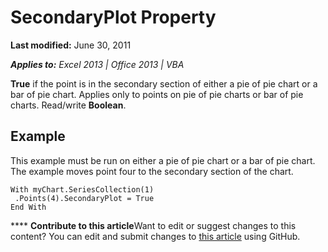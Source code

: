 
# SecondaryPlot Property

 **Last modified:** June 30, 2011

 _**Applies to:** Excel 2013 | Office 2013 | VBA_

 **True** if the point is in the secondary section of either a pie of pie chart or a bar of pie chart. Applies only to points on pie of pie charts or bar of pie charts. Read/write **Boolean**.


## Example

This example must be run on either a pie of pie chart or a bar of pie chart. The example moves point four to the secondary section of the chart.


```
With myChart.SeriesCollection(1) 
 .Points(4).SecondaryPlot = True 
End With
```


****   **Contribute to this article**Want to edit or suggest changes to this content? You can edit and submit changes to  [this article](https://github.com/jhershey00/VBA_Excel_Test/OpenXMLCon/articles/6806a9d3-06cc-3786-5d1e-fbc23680da7a.md) using GitHub.

